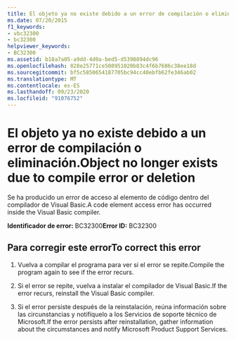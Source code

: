 ```yaml
---
title: El objeto ya no existe debido a un error de compilación o eliminación.
ms.date: 07/20/2015
f1_keywords:
- vbc32300
- bc32300
helpviewer_keywords:
- BC32300
ms.assetid: b18a7a05-a9dd-4d0a-bed5-d5398894dc96
ms.openlocfilehash: 028e25771ce508951020b83c4f6b7686c38ee18d
ms.sourcegitcommit: bf5c5850654187705bc94cc40ebfb62fe346ab02
ms.translationtype: MT
ms.contentlocale: es-ES
ms.lasthandoff: 09/23/2020
ms.locfileid: "91076752"
---
```

# <a name="object-no-longer-exists-due-to-compile-error-or-deletion"></a><span data-ttu-id="a81df-102">El objeto ya no existe debido a un error de compilación o eliminación.</span><span class="sxs-lookup"><span data-stu-id="a81df-102">Object no longer exists due to compile error or deletion</span></span>

<span data-ttu-id="a81df-103">Se ha producido un error de acceso al elemento de código dentro del compilador de Visual Basic.</span><span class="sxs-lookup"><span data-stu-id="a81df-103">A code element access error has occurred inside the Visual Basic compiler.</span></span>  
  
 <span data-ttu-id="a81df-104">**Identificador de error:** BC32300</span><span class="sxs-lookup"><span data-stu-id="a81df-104">**Error ID:** BC32300</span></span>  
  
## <a name="to-correct-this-error"></a><span data-ttu-id="a81df-105">Para corregir este error</span><span class="sxs-lookup"><span data-stu-id="a81df-105">To correct this error</span></span>  
  
1. <span data-ttu-id="a81df-106">Vuelva a compilar el programa para ver si el error se repite.</span><span class="sxs-lookup"><span data-stu-id="a81df-106">Compile the program again to see if the error recurs.</span></span>  
  
2. <span data-ttu-id="a81df-107">Si el error se repite, vuelva a instalar el compilador de Visual Basic.</span><span class="sxs-lookup"><span data-stu-id="a81df-107">If the error recurs, reinstall the Visual Basic compiler.</span></span>  
  
3. <span data-ttu-id="a81df-108">Si el error persiste después de la reinstalación, reúna información sobre las circunstancias y notifíquelo a los Servicios de soporte técnico de Microsoft.</span><span class="sxs-lookup"><span data-stu-id="a81df-108">If the error persists after reinstallation, gather information about the circumstances and notify Microsoft Product Support Services.</span></span>  
